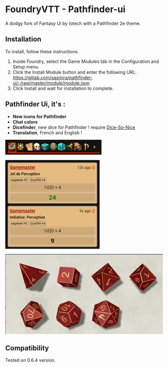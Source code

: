 # FoundryVTT - Pathfinder-ui
A dodgy fork of Fantasy Ui by Iotech with a Pathfinder 2e theme.

## Installation

To install, follow these instructions:

1.  Inside Foundry, select the Game Modules tab in the Configuration and Setup menu.
2.  Click the Install Module button and enter the following URL: https://gitlab.com/sasmira/pathfinder-ui/-/raw/master/module/module.json
3.  Click Install and wait for installation to complete.

## Pathfinder Ui, it's :
- __**New icons for Pathfinder**__
- __**Chat colors**__
- __**Dicefinder**__, new dice for Pathfinder ! require [Dice-So-Nice](https://gitlab.com/riccisi/foundryvtt-dice-so-nice)
- __**Translation**__, French and English !

![Pathfinder-icons](Pathfinder-icons.png)

![chat-colors](chat-colors.png)

![Dicefinder](Dicefinder.png)


## Compatibility

Tested on 0.6.4 version.